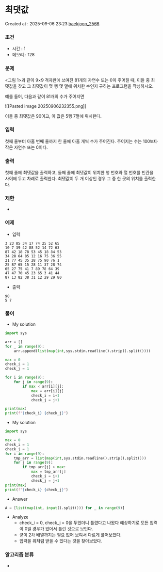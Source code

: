 # 최댓값
Created at : 2025-09-06 23:23
[baekjoon_2566](https://www.acmicpc.net/problem/2566)
### 조건
- 시간 : 1
- 메모리 : 128
### 문제
<그림 1>과 같이 9×9 격자판에 쓰여진 81개의 자연수 또는 0이 주어질 때, 이들 중 최댓값을 찾고 그 최댓값이 몇 행 몇 열에 위치한 수인지 구하는 프로그램을 작성하시오.

예를 들어, 다음과 같이 81개의 수가 주어지면

![[Pasted image 20250906232355.png]]

이들 중 최댓값은 90이고, 이 값은 5행 7열에 위치한다.
### 입력
첫째 줄부터 아홉 번째 줄까지 한 줄에 아홉 개씩 수가 주어진다. 주어지는 수는 100보다 작은 자연수 또는 0이다.
### 출력
첫째 줄에 최댓값을 출력하고, 둘째 줄에 최댓값이 위치한 행 번호와 열 번호를 빈칸을 사이에 두고 차례로 출력한다. 최댓값이 두 개 이상인 경우 그 중 한 곳의 위치를 출력한다.
### 제한
- 
### 예제
- 입력
```
3 23 85 34 17 74 25 52 65
10 7 39 42 88 52 14 72 63
87 42 18 78 53 45 18 84 53
34 28 64 85 12 16 75 36 55
21 77 45 35 28 75 90 76 1
25 87 65 15 28 11 37 28 74
65 27 75 41 7 89 78 64 39
47 47 70 45 23 65 3 41 44
87 13 82 38 31 12 29 29 80
```
- 출력
```
90
5 7
``` 

### 풀이
- My solution
```python
import sys

arr = []
for _ in range(9):
    arr.append(list(map(int,sys.stdin.readline().strip().split())))

max = 0
check_i = 1
check_j = 1

for i in range(9):
    for j in range(9):
        if max < arr[i][j]:
            max = arr[i][j]
            check_i = i+1
            check_j = j+1

print(max)
print(f"{check_i} {check_j}")
```

- My solution
```python
import sys

max = 0
check_i = 1
check_j = 1
for i in range(9):
    tmp_arr = list(map(int,sys.stdin.readline().strip().split()))
    for j in range(9):
        if tmp_arr[j] > max:
            max = tmp_arr[j]
            check_i = i+1
            check_j = j+1
print(max)
print(f"{check_i} {check_j}")
```
- Answer
```python
A = [list(map(int, input().split())) for _ in range(9)]
```

- Analyze
	- check_i = 0, check_j = 0을 두었더니 틀렸다고 나왔다 예상하기로 모든 입력이 0일 경우가 있어서 틀린 것으로 보인다.
	- 굳이 2차 배열까지는 필요 없어 보여서 다르게 풀어보았다.
	- 입력을 위처럼 받을 수 있다는 것을 찾아보았다.
### 알고리즘 분류
- 